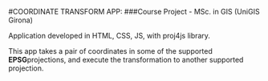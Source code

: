 #COORDINATE TRANSFORM APP:
###Course Project - MSc. in GIS (UniGIS Girona)

Application developed in HTML, CSS, JS, with proj4js library.

This app takes a pair of coordinates in some of the supported **EPSG**projections, and execute the transformation to another supported projection. 